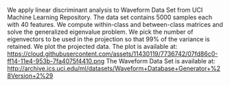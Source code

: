 
We apply linear discriminant analysis to Waveform Data Set from UCI Machine Learning
Repository. The data set contains 5000 samples each with 40 features. We compute within-class
and between-class matrices and solve the generalized eigenvalue problem. 
We pick the number of eigenvectors to be used in the projection so that 99% of the variance 
is retained. We plot the projected data. The plot is available at: 
https://cloud.githubusercontent.com/assets/11430119/7736742/07fd86c0-ff14-11e4-953b-7fa4075f4410.png
The Waveform Data Set is available at:
http://archive.ics.uci.edu/ml/datasets/Waveform+Database+Generator+%28Version+2%29
